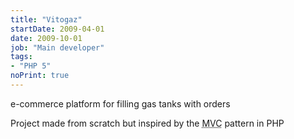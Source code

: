 ```yaml
---
title: "Vitogaz"
startDate: 2009-04-01
date: 2009-10-01
job: "Main developer"
tags:
- "PHP 5"
noPrint: true
---
```


e-commerce platform for filling gas tanks with orders<!--more-->

Project made from scratch but inspired by the <abbr title="Model-View-Controller">MVC</abbr> pattern in PHP